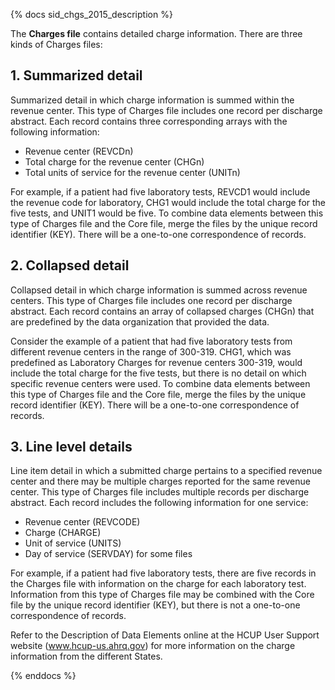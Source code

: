 {% docs sid_chgs_2015_description %}

The **Charges file** contains detailed charge information. There are three kinds of Charges files:

## 1. Summarized detail

Summarized detail in which charge information is summed within the revenue center. This type of Charges file includes one record per discharge abstract. Each record contains three corresponding arrays with the following information:

- Revenue center (REVCDn)
- Total charge for the revenue center (CHGn)
- Total units of service for the revenue center (UNITn)

For example, if a patient had five laboratory tests, REVCD1 would include the revenue code for laboratory, CHG1 would include the total charge for the five tests, and UNIT1 would be five. To combine data elements between this type of Charges file and the Core file, merge the files by the unique record identifier (KEY). There will be a one-to-one correspondence of records.

## 2. Collapsed detail

Collapsed detail in which charge information is summed across revenue centers. This type of Charges file includes one record per discharge abstract. Each record contains an array of collapsed charges (CHGn) that are predefined by the data organization that provided the data.

Consider the example of a patient that had five laboratory tests from different revenue centers in the range of 300-319. CHG1, which was predefined as Laboratory Charges for revenue centers 300-319, would include the total charge for the five tests, but there is no detail on which specific revenue centers were used. To combine data elements between this type of Charges file and the Core file, merge the files by the unique record identifier (KEY). There will be a one-to-one correspondence of records.

## 3. Line level details

Line item detail in which a submitted charge pertains to a specified revenue center and there may be multiple charges reported for the same revenue center. This type of Charges file includes multiple records per discharge abstract. Each record includes the following information for one service:

- Revenue center (REVCODE)
- Charge (CHARGE)
- Unit of service (UNITS)
- Day of service (SERVDAY) for some files

For example, if a patient had five laboratory tests, there are five records in the Charges file with information on the charge for each laboratory test. Information from this type of Charges file may be combined with the Core file by the unique record identifier (KEY), but there is not a one-to-one correspondence of records.

Refer to the Description of Data Elements online at the HCUP User Support website (www.hcup-us.ahrq.gov) for more information on the charge information from the different States.

{% enddocs %}
